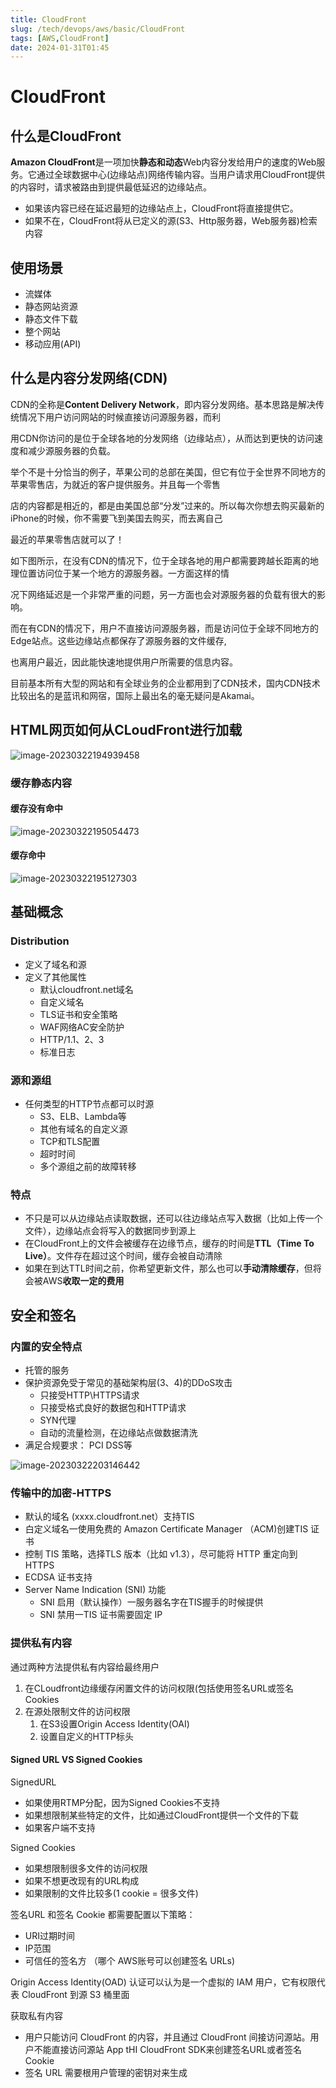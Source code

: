 ```yaml
---
title: CloudFront
slug: /tech/devops/aws/basic/CloudFront
tags: [AWS,CloudFront]
date: 2024-01-31T01:45
---
```

# CloudFront

## 什么是CloudFront



**Amazon CloudFront**是一项加快**静态和动态**Web内容分发给用户的速度的Web服务。它通过全球数据中心(边缘站点)网络传输内容。当用户请求用CloudFront提供的内容时，请求被路由到提供最低延迟的边缘站点。

- 如果该内容已经在延迟最短的边缘站点上，CloudFront将直接提供它。
- 如果不在，CloudFront将从已定义的源(S3、Http服务器，Web服务器)检索内容

## 使用场景

- 流媒体
- 静态网站资源
- 静态文件下载
- 整个网站
- 移动应用(API)



## 什么是内容分发网络(CDN)

CDN的全称是**Content Delivery Network**，即内容分发网络。基本思路是解决传统情况下用户访问网站的时候直接访问源服务器，而利

用CDN你访问的是位于全球各地的分发网络（边缘站点），从而达到更快的访问速度和减少源服务器的负载。

举个不是十分恰当的例子，苹果公司的总部在美国，但它有位于全世界不同地方的苹果零售店，为就近的客户提供服务。并且每一个零售

店的内容都是相近的，都是由美国总部“分发”过来的。所以每次你想去购买最新的iPhone的时候，你不需要飞到美国去购买，而去离自己

最近的苹果零售店就可以了！

如下图所示，在没有CDN的情况下，位于全球各地的用户都需要跨越长距离的地理位置访问位于某一个地方的源服务器。一方面这样的情

况下网络延迟是一个非常严重的问题，另一方面也会对源服务器的负载有很大的影响。

而在有CDN的情况下，用户不直接访问源服务器，而是访问位于全球不同地方的Edge站点。这些边缘站点都保存了源服务器的文件缓存,

也离用户最近，因此能快速地提供用户所需要的信息内容。

目前基本所有大型的网站和有全球业务的企业都用到了CDN技术，国内CDN技术比较出名的是蓝讯和网宿，国际上最出名的毫无疑问是Akamai。

## HTML网页如何从CLoudFront进行加载

![image-20230322194939458](https://picgo-starry.oss-cn-beijing.aliyuncs.com/img/devops/AWS/cloudfront-01.png)

### 缓存静态内容

#### 缓存没有命中

![image-20230322195054473](https://picgo-starry.oss-cn-beijing.aliyuncs.com/img/devops/AWS/cloudfront-02.png)

#### 缓存命中

![image-20230322195127303](https://picgo-starry.oss-cn-beijing.aliyuncs.com/img/devops/AWS/cloudfront-03.png)

## 基础概念

### Distribution

- 定义了域名和源
- 定义了其他属性
  - 默认cloudfront.net域名
  - 自定义域名
  - TLS证书和安全策略
  - WAF网络AC安全防护
  - HTTP/1.1、2、3
  - 标准日志

### 源和源组

- 任何类型的HTTP节点都可以时源
  - S3、ELB、Lambda等
  - 其他有域名的自定义源
  - TCP和TLS配置
  - 超时时间
  - 多个源组之前的故障转移

### 特点

- 不只是可以从边缘站点读取数据，还可以往边缘站点写入数据（比如上传一个文件），边缘站点会将写入的数据同步到源上
- 在CloudFront上的文件会被缓存在边缘节点，缓存的时间是**TTL（Time To Live）**。文件存在超过这个时间，缓存会被自动清除
- 如果在到达TTL时间之前，你希望更新文件，那么也可以**手动清除缓存**，但将会被AWS**收取一定的费用**

## 安全和签名

### 内置的安全特点

- 托管的服务
- 保护资源免受于常见的基础架构层(3、4)的DDoS攻击
  - 只接受HTTP\HTTPS请求
  - 只接受格式良好的数据包和HTTP请求
  - SYN代理
  - 自动的流量检测，在边缘站点做数据清洗
- 满足合规要求： PCI DSS等

![image-20230322203146442](https://picgo-starry.oss-cn-beijing.aliyuncs.com/img/devops/AWS/cloudfront-security.png)

### 传输中的加密-HTTPS

- 默认的域名 (xxxx.cloudfront.net）支持TIS
- 白定义域名一使用免费的 Amazon Certificate Manager （ACM)创建TIS 证书
- 控制 TIS 策略，选择TLS 版本（比如 v1.3），尽可能将 HTTP 重定向到 HTTPS
- ECDSA 证书支持
- Server Name Indication (SNI) 功能
  - ﻿SNI 启用（默认操作）一服务器名字在TIS握手的时候提供
  - ﻿﻿SNI 禁用一TIS 证书需要固定 IP

### 提供私有内容

通过两种方法提供私有内容给最终用户

1. 在CLoudfront边缘缓存闲置文件的访问权限(包括使用签名URL或签名Cookies
2. 在源处限制文件的访问权限
   1. 在S3设置Origin Access Identity(OAI)
   2. 设置自定义的HTTP标头

#### Signed URL VS Signed Cookies

SignedURL

- 如果使用RTMP分配，因为Signed Cookies不支持
- 如果想限制某些特定的文件，比如通过CloudFront提供一个文件的下载
- 如果客户端不支持

Signed Cookies

- 如果想限制很多文件的访问权限
- 如果不想更改现有的URL构成
- 如果限制的文件比较多(1 cookie = 很多文件)

签名URL 和签名 Cookie 都需要配置以下策略：

- ﻿URI过期时间
- ﻿IP范围
- ﻿可信任的签名方 （哪个 AWS账号可以创建签名 URLs)

Origin Access Identity(OAD) 认证可以认为是一个虚拟的 IAM 用户，它有权限代表 CloudFront 到源 S3 桶里面

获取私有内容

- ﻿用户只能访问 CloudFront 的内容，并且通过 CloudFront 间接访问源站。用户不能直接访问源站
   App tHI CloudFront SDK来创建签名URL或者签名Cookie
- ﻿签名 URL 需要根用户管理的密钥对来生成